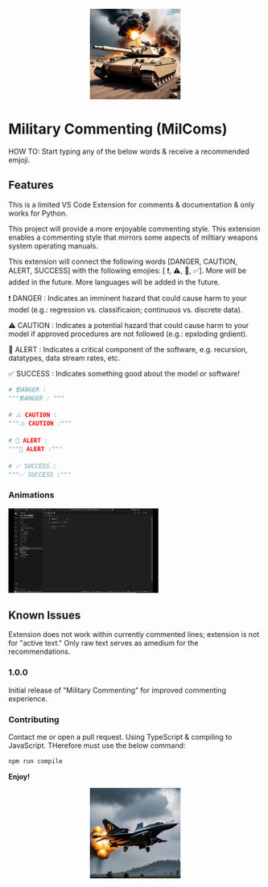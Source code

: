 
<p>
<div align="center">
<img src="https://github.com/TimJN17/milcoms/blob/main/assets/20250212-Tank-180x180.jpg" width=180>
</div>
</p>

# Military Commenting (MilComs) 

HOW TO: Start typing any of the below words & receive a recommended emjoji.

## Features
This is a limited VS Code Extension for comments & documentation & only works for Python. 

This project will provide a more enjoyable commenting style. This extension enables a commenting style that mirrors some aspects of miltiary weapons system operating manuals. 

This extension will connect the following words [DANGER, CAUTION, ALERT, SUCCESS] with the following emojies: [ ❗, ⚠️, 🚨, ✅]. More will be added in the future. More languages will be added in the future. 

❗ DANGER : Indicates an imminent hazard that could cause harm to your model (e.g.: regression vs. classificaion; continuous vs. discrete data).

⚠️ CAUTION : Indicates a potential hazard that could cause harm to your model if approved procedures are not followed (e.g.: epxloding grdient).

🚨 ALERT : Indicates a critical component of the software, e.g. recursion, datatypes, data stream rates, etc. 

✅ SUCCESS : Indicates something good about the model or software!

```python
# ❗DANGER : 
"""❗DANGER : """

# ⚠️ CAUTION :
"""⚠️ CAUTION :"""

# 🚨 ALERT :
"""🚨 ALERT :"""

# ✅ SUCCESS :
"""✅ SUCCESS :"""
```
### Animations
![Annimation](https://github.com/TimJN17/milcoms/blob/main/assets/20250218-gif.gif)

## Known Issues
Extension does not work within currently commented lines; extension is not for "active text." Only raw text serves as amedium for the recommendations. 

### 1.0.0
Initial release of "Military Commenting" for improved commenting experience. 

### Contributing
Contact me or open a pull request. Using TypeScript & compiling to JavaScript. THerefore must use the below command:
```bash
npm run compile
```

**Enjoy!**

<p align="center">
<img src="https://github.com/TimJN17/milcoms/blob/main/assets/20250212-Jet-180x180.jpg" width=180>
</p>
